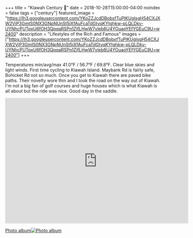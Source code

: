 +++
title =  "Kiawah Century 💯"
date = 2018-10-28T15:00:00-04:00
noindex = false
tags = ["century"]
featured_image = "https://lh3.googleusercontent.com/YKoZZJcdDBobxfTuPIKUglsgH54CXJXW2ViP3GmtS0NX3GNpNUnSt5jXfAuFcaTdGtvqKYtghkw-pLQLDkv-UYNhcPUTpxU6fOH3QpqaRSPn1ZjfLHwW7vleb6U4YOuaoYEfYGEuC9U=w2400"
description = "Lifestyles of the Rich and Famous"
images = ["https://lh3.googleusercontent.com/YKoZZJcdDBobxfTuPIKUglsgH54CXJXW2ViP3GmtS0NX3GNpNUnSt5jXfAuFcaTdGtvqKYtghkw-pLQLDkv-UYNhcPUTpxU6fOH3QpqaRSPn1ZjfLHwW7vleb6U4YOuaoYEfYGEuC9U=w2400"]
+++

Temperatures min/avg/max 41.0°F / 56.7°F / 69.8°F. Clear blue skies and light winds. First time cycling to Kiawah Island. Maybank Rd is fairly safe, Bohicket Rd not so much. Once you get to Kiawah there are paved bike paths. Their novelty wore thin and I took the road on the way out of Kiawah. I'm not a big fan of golf courses and huge houses which is what Kiawah is all about but the ride was nice. Good day in the saddle.

<iframe height='405' width='590' frameborder='0' allowtransparency='true' scrolling='no' src='https://www.strava.com/activities/1932919477/embed/e7b289187bc07fac3eb0e6afd8b4ef611955be38'></iframe>


 [Photo album![Photo album](https://lh3.googleusercontent.com/sGf6PhPzCANFfmr9Bod1k6kum7e_1P8a3aOOQnP2irG59lD8-34dHXpk6xUt1nFqvjKIs45pAjj4urH9amVqqW7MyZ3WtaMfgUnxg7S6rdajs3iLN3YXr4LlucAwCUepIbeHMwDkmws=w2400)](https://photos.app.goo.gl/aLvzLGMZHW4Lr1446)
